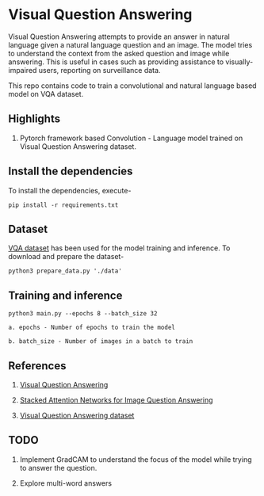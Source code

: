 # Visual Question Answering


Visual Question Answering attempts to provide an answer in natural language given a natural language question and an image. The model tries to understand the context from the asked question and image while answering. This is useful in cases such as providing assistance to visually-impaired users, reporting on surveillance data.

This repo contains code to train a convolutional and natural language based model on VQA dataset.

## Highlights

1. Pytorch framework based Convolution - Language model trained on Visual Question Answering dataset.



## Install the dependencies

To install the dependencies, execute-
```
pip install -r requirements.txt
```


## Dataset

[VQA dataset](https://visualqa.org/) has been used for the model training and inference. To download and prepare the dataset-

```
python3 prepare_data.py './data'
```



## Training and inference

```
python3 main.py --epochs 8 --batch_size 32

a. epochs - Number of epochs to train the model

b. batch_size - Number of images in a batch to train
```

## References

1. [Visual Question Answering](https://arxiv.org/pdf/1505.00468.pdf)

2. [Stacked Attention Networks for Image Question Answering](https://arxiv.org/pdf/1908.07490.pdf)

3. [Visual Question Answering dataset](https://visualqa.org/)

## TODO

1. Implement GradCAM to understand the focus of the model while trying to answer the question.

2. Explore multi-word answers
